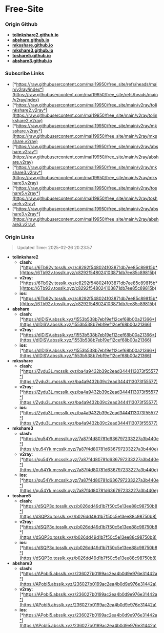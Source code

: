 # Free-Site

### Origin Github

- [**tolinkshare2.github.io**](https://github.com/tolinkshare2/tolinkshare2.github.io)
- [**abshare.github.io**](https://github.com/abshare/abshare.github.io)
- [**mksshare.github.io**](https://github.com/mksshare/mksshare.github.io)
- [**mkshare3.github.io**](https://github.com/mkshare3/mkshare3.github.io)
- [**toshare5.github.io**](https://github.com/toshare5/toshare5.github.io)
- [**abshare3.github.io**](https://github.com/abshare3/abshare3.github.io)

### Subscribe Links

- [*https://raw.githubusercontent.com/mai19950/free_site/refs/heads/main/v2ray/index*](https://raw.githubusercontent.com/mai19950/free_site/refs/heads/main/v2ray/index)
- [*https://raw.githubusercontent.com/mai19950/free_site/main/v2ray/tolinkshare2.v2ray*](https://raw.githubusercontent.com/mai19950/free_site/main/v2ray/tolinkshare2.v2ray)
- [*https://raw.githubusercontent.com/mai19950/free_site/main/v2ray/mksshare.v2ray*](https://raw.githubusercontent.com/mai19950/free_site/main/v2ray/mksshare.v2ray)
- [*https://raw.githubusercontent.com/mai19950/free_site/main/v2ray/abshare.v2ray*](https://raw.githubusercontent.com/mai19950/free_site/main/v2ray/abshare.v2ray)
- [*https://raw.githubusercontent.com/mai19950/free_site/main/v2ray/mkshare3.v2ray*](https://raw.githubusercontent.com/mai19950/free_site/main/v2ray/mkshare3.v2ray)
- [*https://raw.githubusercontent.com/mai19950/free_site/main/v2ray/toshare5.v2ray*](https://raw.githubusercontent.com/mai19950/free_site/main/v2ray/toshare5.v2ray)
- [*https://raw.githubusercontent.com/mai19950/free_site/main/v2ray/abshare3.v2ray*](https://raw.githubusercontent.com/mai19950/free_site/main/v2ray/abshare3.v2ray)

### Origin Links

> Updated Time: 2025-02-26 20:23:57

- **tolinkshare2**
  - **clash**: [*https://6Tb92v.tosslk.xyz/c8292f548024103871db7ee85c89815b*](https://6Tb92v.tosslk.xyz/c8292f548024103871db7ee85c89815b)
  - **v2ray**: [*https://6Tb92v.tosslk.xyz/c8292f548024103871db7ee85c89815b*](https://6Tb92v.tosslk.xyz/c8292f548024103871db7ee85c89815b)
  - **ios**: [*https://6Tb92v.tosslk.xyz/c8292f548024103871db7ee85c89815b*](https://6Tb92v.tosslk.xyz/c8292f548024103871db7ee85c89815b)
- **abshare**
  - **clash**: [*https://dIDlSV.absslk.xyz/1553b538b7eb19ef12cef68b00a21366*](https://dIDlSV.absslk.xyz/1553b538b7eb19ef12cef68b00a21366)
  - **v2ray**: [*https://dIDlSV.absslk.xyz/1553b538b7eb19ef12cef68b00a21366*](https://dIDlSV.absslk.xyz/1553b538b7eb19ef12cef68b00a21366)
  - **ios**: [*https://dIDlSV.absslk.xyz/1553b538b7eb19ef12cef68b00a21366*](https://dIDlSV.absslk.xyz/1553b538b7eb19ef12cef68b00a21366)
- **mksshare**
  - **clash**: [*https://Zydu3L.mcsslk.xyz/ba4a9432b39c2ead3444113073f55577*](https://Zydu3L.mcsslk.xyz/ba4a9432b39c2ead3444113073f55577)
  - **v2ray**: [*https://Zydu3L.mcsslk.xyz/ba4a9432b39c2ead3444113073f55577*](https://Zydu3L.mcsslk.xyz/ba4a9432b39c2ead3444113073f55577)
  - **ios**: [*https://Zydu3L.mcsslk.xyz/ba4a9432b39c2ead3444113073f55577*](https://Zydu3L.mcsslk.xyz/ba4a9432b39c2ead3444113073f55577)
- **mkshare3**
  - **clash**: [*https://qu54Yk.mcsslk.xyz/7a87f4d80781d636797233227a3b440e*](https://qu54Yk.mcsslk.xyz/7a87f4d80781d636797233227a3b440e)
  - **v2ray**: [*https://qu54Yk.mcsslk.xyz/7a87f4d80781d636797233227a3b440e*](https://qu54Yk.mcsslk.xyz/7a87f4d80781d636797233227a3b440e)
  - **ios**: [*https://qu54Yk.mcsslk.xyz/7a87f4d80781d636797233227a3b440e*](https://qu54Yk.mcsslk.xyz/7a87f4d80781d636797233227a3b440e)
- **toshare5**
  - **clash**: [*https://dSQP3o.tosslk.xyz/b026dd49d1b7f50c5e13ee88c98750b8*](https://dSQP3o.tosslk.xyz/b026dd49d1b7f50c5e13ee88c98750b8)
  - **v2ray**: [*https://dSQP3o.tosslk.xyz/b026dd49d1b7f50c5e13ee88c98750b8*](https://dSQP3o.tosslk.xyz/b026dd49d1b7f50c5e13ee88c98750b8)
  - **ios**: [*https://dSQP3o.tosslk.xyz/b026dd49d1b7f50c5e13ee88c98750b8*](https://dSQP3o.tosslk.xyz/b026dd49d1b7f50c5e13ee88c98750b8)
- **abshare3**
  - **clash**: [*https://APobI5.absslk.xyz/236027b0199ac2ea4b0d9e976e31442a*](https://APobI5.absslk.xyz/236027b0199ac2ea4b0d9e976e31442a)
  - **v2ray**: [*https://APobI5.absslk.xyz/236027b0199ac2ea4b0d9e976e31442a*](https://APobI5.absslk.xyz/236027b0199ac2ea4b0d9e976e31442a)
  - **ios**: [*https://APobI5.absslk.xyz/236027b0199ac2ea4b0d9e976e31442a*](https://APobI5.absslk.xyz/236027b0199ac2ea4b0d9e976e31442a)
